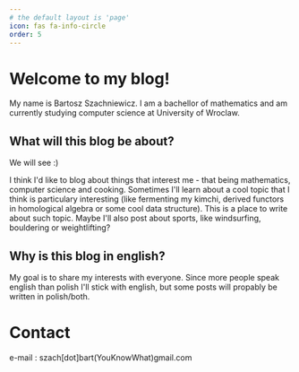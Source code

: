 ```yaml
---
# the default layout is 'page'
icon: fas fa-info-circle
order: 5
---
```


# Welcome to my blog!

My name is Bartosz Szachniewicz. I am a bachellor of mathematics and am currently studying computer science at University of Wroclaw. 

## What will this blog be about?

We will see :)

I think I'd like to blog about things that interest me - that being mathematics, computer science and cooking. Sometimes I'll learn about a cool topic that I think is particulary interesting (like fermenting my kimchi, derived functors in homological algebra or some cool data structure). This is a place to write about such topic. Maybe I'll also post about sports, like windsurfing, bouldering or weightlifting? 

## Why is this blog in english?

My goal is to share my interests with everyone. Since more people speak english than polish I'll stick with english, but some posts will propably be written in polish/both.

# Contact 

e-mail : szach[dot]bart(YouKnowWhat)gmail.com